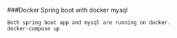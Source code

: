 ###Docker Spring boot with docker mysql 
```shell
Both spring boot app and mysql are running on docker.
docker-compose up
```